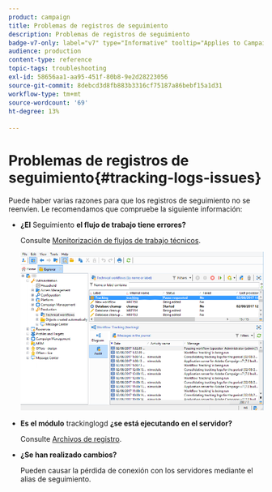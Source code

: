 ```yaml
---
product: campaign
title: Problemas de registros de seguimiento
description: Problemas de registros de seguimiento
badge-v7-only: label="v7" type="Informative" tooltip="Applies to Campaign Classic v7 only"
audience: production
content-type: reference
topic-tags: troubleshooting
exl-id: 58656aa1-aa95-451f-80b8-9e2d28223056
source-git-commit: 8debcd3d8fb883b3316cf75187a86bebf15a1d31
workflow-type: tm+mt
source-wordcount: '69'
ht-degree: 13%

---
```


# Problemas de registros de seguimiento{#tracking-logs-issues}



Puede haber varias razones para que los registros de seguimiento no se reenvíen. Le recomendamos que compruebe la siguiente información:

* **¿El** Seguimiento **el flujo de trabajo tiene errores?**

   Consulte [Monitorización de flujos de trabajo técnicos](../../workflow/using/monitoring-technical-workflows.md).

   ![](assets/tracking_scheduled_task.png)

* **Es el módulo** trackinglogd **¿se está ejecutando en el servidor?**

   Consulte [Archivos de registro](../../production/using/log-files.md).

* **¿Se han realizado cambios?**

   Pueden causar la pérdida de conexión con los servidores mediante el alias de seguimiento.
